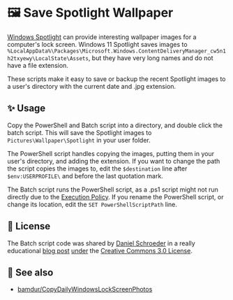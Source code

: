 # 🖼️ Save Spotlight Wallpaper

[Windows Spotlight](https://learn.microsoft.com/en-us/windows/configuration/windows-spotlight#what-does-windows-spotlight-include) can provide interesting wallpaper images for a computer's lock screen. Windows 11 Spotlight saves images to `%LocalAppData%\Packages\Microsoft.Windows.ContentDeliveryManager_cw5n1h2txyewy\LocalState\Assets`, but they have very long names and do not have a file extension.

These scripts make it easy to save or backup the recent Spotlight images to a user's directory with the current date and .jpg extension.

## ✨ Usage
Copy the PowerShell and Batch script into a directory, and double click the batch script. This will save the Spotlight images to `Pictures\Wallpaper\Spotlight` in your user folder.

The PowerShell script handles copying the images, putting them in your user's directory, and adding the extension. If you want to change the path the script copies the images to, edit the `$destination` line after `$env:USERPROFILE\` and before the last quotation mark.

The Batch script runs the PowerShell script, as a .ps1 script might not run directly due to the [Execution Policy](https://learn.microsoft.com/en-us/powershell/module/microsoft.powershell.core/about/about_execution_policies?view=powershell-7.3). If you rename the PowerShell script, or change its location, edit the `SET PowerShellScriptPath` line.

## 📝 License
The Batch script code was shared by [Daniel Schroeder](https://github.com/deadlydog) in a really educational [blog post](https://blog.danskingdom.com/allow-others-to-run-your-powershell-scripts-from-a-batch-file-they-will-love-you-for-it/) [under](https://blog.danskingdom.com/about/#-license) the [Creative Commons 3.0 License](https://creativecommons.org/licenses/by/3.0/).

## 🔭 See also
- [bamdur/CopyDailyWindowsLockScreenPhotos](https://github.com/bamdur/CopyDailyWindowsLockScreenPhotos)
